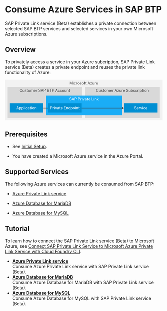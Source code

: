 <!-- loioe9cc67716a3a41c9885862661e6c4234 -->

# Consume Azure Services in SAP BTP

SAP Private Link service \(Beta\) establishes a private connection between selected SAP BTP services and selected services in your own Microsoft Azure subscriptions.



<a name="loioe9cc67716a3a41c9885862661e6c4234__section_mpr_tmz_cpb"/>

## Overview

To privately access a service in your Azure subcription, SAP Private Link service \(Beta\) creates a private endpoint and reuses the private link functionality of Azure:

 ![Consuming Azure services in SAP BTP.](images/Private_Link_-_Scenario_1_0745a1a.png) 



<a name="loioe9cc67716a3a41c9885862661e6c4234__section_sll_bjz_cpb"/>

## Prerequisites

-   See [Initial Setup](../initial-setup-f2dce1d.md).

-   You have created a Microsoft Azure service in the Azure Portal.




<a name="loioe9cc67716a3a41c9885862661e6c4234__section_slk_1jz_cpb"/>

## Supported Services

The following Azure services can currently be consumed from SAP BTP:

-   [Azure Private Link service](azure-private-link-service-e8bc0c6.md)

-   [Azure Database for MariaDB](azure-database-for-mariadb-862fa29.md)

-   [Azure Database for MySQL](azure-database-for-mysql-5c70499.md)




<a name="loioe9cc67716a3a41c9885862661e6c4234__section_zg3_cjz_cpb"/>

## Tutorial

To learn how to connect the SAP Private Link service \(Beta\) to Microsoft Azure, see [Connect SAP Private Link Service to Microsoft Azure Private Link Service with Cloud Foundry CLI](https://developers.sap.com/tutorials/private-link-microsoft-azure.html).

-   **[Azure Private Link service](azure-private-link-service-e8bc0c6.md "Consume Azure Private Link service with SAP Private Link service
                            (Beta). ")**  
Consume Azure Private Link service with SAP Private Link service \(Beta\).
-   **[Azure Database for MariaDB](azure-database-for-mariadb-862fa29.md "Consume Azure Database for MariaDB with SAP Private Link service
                            (Beta). ")**  
Consume Azure Database for MariaDB with SAP Private Link service \(Beta\).
-   **[Azure Database for MySQL](azure-database-for-mysql-5c70499.md "Consume Azure Database for MySQL with SAP Private Link service
                            (Beta). ")**  
Consume Azure Database for MySQL with SAP Private Link service \(Beta\).

